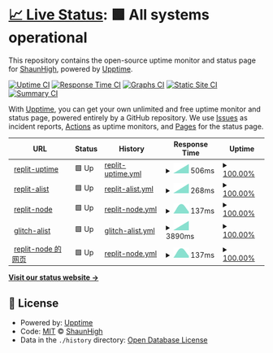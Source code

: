 # [📈 Live Status](https://upptime.99g.free.hr): <!--live status--> **🟩 All systems operational**

This repository contains the open-source uptime monitor and status page for [ShaunHigh](https://upptime.99g.free.hr), powered by [Upptime](https://github.com/upptime/upptime).

[![Uptime CI](https://github.com/ShaunHigh/upptime/workflows/Uptime%20CI/badge.svg)](https://github.com/ShaunHigh/upptime/actions?query=workflow%3A%22Uptime+CI%22)
[![Response Time CI](https://github.com/ShaunHigh/upptime/workflows/Response%20Time%20CI/badge.svg)](https://github.com/ShaunHigh/upptime/actions?query=workflow%3A%22Response+Time+CI%22)
[![Graphs CI](https://github.com/ShaunHigh/upptime/workflows/Graphs%20CI/badge.svg)](https://github.com/ShaunHigh/upptime/actions?query=workflow%3A%22Graphs+CI%22)
[![Static Site CI](https://github.com/ShaunHigh/upptime/workflows/Static%20Site%20CI/badge.svg)](https://github.com/ShaunHigh/upptime/actions?query=workflow%3A%22Static+Site+CI%22)
[![Summary CI](https://github.com/ShaunHigh/upptime/workflows/Summary%20CI/badge.svg)](https://github.com/ShaunHigh/upptime/actions?query=workflow%3A%22Summary+CI%22)

With [Upptime](https://upptime.js.org), you can get your own unlimited and free uptime monitor and status page, powered entirely by a GitHub repository. We use [Issues](https://github.com/ShaunHigh/upptime/issues) as incident reports, [Actions](https://github.com/ShaunHigh/upptime/actions) as uptime monitors, and [Pages](https://upptime.99g.free.hr) for the status page.

<!--start: status pages-->
<!-- This summary is generated by Upptime (https://github.com/upptime/upptime) -->
<!-- Do not edit this manually, your changes will be overwritten -->
<!-- prettier-ignore -->
| URL | Status | History | Response Time | Uptime |
| --- | ------ | ------- | ------------- | ------ |
| <img alt="" src="https://icons.duckduckgo.com/ip3/uptimekk.shaaunhighmore.repl.co.ico" height="13"> [replit-uptime](https://UptimeKK.shaaunhighmore.repl.co) | 🟩 Up | [replit-uptime.yml](https://github.com/ShaunHigh/upptime/commits/HEAD/history/replit-uptime.yml) | <details><summary><img alt="Response time graph" src="./graphs/replit-uptime/response-time-week.png" height="20"> 506ms</summary><br><a href="https://99g.free.hr/history/replit-uptime"><img alt="Response time 506" src="https://img.shields.io/endpoint?url=https%3A%2F%2Fraw.githubusercontent.com%2FShaunHigh%2Fupptime%2FHEAD%2Fapi%2Freplit-uptime%2Fresponse-time.json"></a><br><a href="https://99g.free.hr/history/replit-uptime"><img alt="24-hour response time 506" src="https://img.shields.io/endpoint?url=https%3A%2F%2Fraw.githubusercontent.com%2FShaunHigh%2Fupptime%2FHEAD%2Fapi%2Freplit-uptime%2Fresponse-time-day.json"></a><br><a href="https://99g.free.hr/history/replit-uptime"><img alt="7-day response time 506" src="https://img.shields.io/endpoint?url=https%3A%2F%2Fraw.githubusercontent.com%2FShaunHigh%2Fupptime%2FHEAD%2Fapi%2Freplit-uptime%2Fresponse-time-week.json"></a><br><a href="https://99g.free.hr/history/replit-uptime"><img alt="30-day response time 506" src="https://img.shields.io/endpoint?url=https%3A%2F%2Fraw.githubusercontent.com%2FShaunHigh%2Fupptime%2FHEAD%2Fapi%2Freplit-uptime%2Fresponse-time-month.json"></a><br><a href="https://99g.free.hr/history/replit-uptime"><img alt="1-year response time 506" src="https://img.shields.io/endpoint?url=https%3A%2F%2Fraw.githubusercontent.com%2FShaunHigh%2Fupptime%2FHEAD%2Fapi%2Freplit-uptime%2Fresponse-time-year.json"></a></details> | <details><summary><a href="https://99g.free.hr/history/replit-uptime">100.00%</a></summary><a href="https://99g.free.hr/history/replit-uptime"><img alt="All-time uptime 100.00%" src="https://img.shields.io/endpoint?url=https%3A%2F%2Fraw.githubusercontent.com%2FShaunHigh%2Fupptime%2FHEAD%2Fapi%2Freplit-uptime%2Fuptime.json"></a><br><a href="https://99g.free.hr/history/replit-uptime"><img alt="24-hour uptime 100.00%" src="https://img.shields.io/endpoint?url=https%3A%2F%2Fraw.githubusercontent.com%2FShaunHigh%2Fupptime%2FHEAD%2Fapi%2Freplit-uptime%2Fuptime-day.json"></a><br><a href="https://99g.free.hr/history/replit-uptime"><img alt="7-day uptime 100.00%" src="https://img.shields.io/endpoint?url=https%3A%2F%2Fraw.githubusercontent.com%2FShaunHigh%2Fupptime%2FHEAD%2Fapi%2Freplit-uptime%2Fuptime-week.json"></a><br><a href="https://99g.free.hr/history/replit-uptime"><img alt="30-day uptime 100.00%" src="https://img.shields.io/endpoint?url=https%3A%2F%2Fraw.githubusercontent.com%2FShaunHigh%2Fupptime%2FHEAD%2Fapi%2Freplit-uptime%2Fuptime-month.json"></a><br><a href="https://99g.free.hr/history/replit-uptime"><img alt="1-year uptime 100.00%" src="https://img.shields.io/endpoint?url=https%3A%2F%2Fraw.githubusercontent.com%2FShaunHigh%2Fupptime%2FHEAD%2Fapi%2Freplit-uptime%2Fuptime-year.json"></a></details>
| <img alt="" src="https://icons.duckduckgo.com/ip3/notseeme.shaaunhighmore.repl.co.ico" height="13"> [replit-alist](https://notseeme.shaaunhighmore.repl.co) | 🟩 Up | [replit-alist.yml](https://github.com/ShaunHigh/upptime/commits/HEAD/history/replit-alist.yml) | <details><summary><img alt="Response time graph" src="./graphs/replit-alist/response-time-week.png" height="20"> 268ms</summary><br><a href="https://99g.free.hr/history/replit-alist"><img alt="Response time 268" src="https://img.shields.io/endpoint?url=https%3A%2F%2Fraw.githubusercontent.com%2FShaunHigh%2Fupptime%2FHEAD%2Fapi%2Freplit-alist%2Fresponse-time.json"></a><br><a href="https://99g.free.hr/history/replit-alist"><img alt="24-hour response time 268" src="https://img.shields.io/endpoint?url=https%3A%2F%2Fraw.githubusercontent.com%2FShaunHigh%2Fupptime%2FHEAD%2Fapi%2Freplit-alist%2Fresponse-time-day.json"></a><br><a href="https://99g.free.hr/history/replit-alist"><img alt="7-day response time 268" src="https://img.shields.io/endpoint?url=https%3A%2F%2Fraw.githubusercontent.com%2FShaunHigh%2Fupptime%2FHEAD%2Fapi%2Freplit-alist%2Fresponse-time-week.json"></a><br><a href="https://99g.free.hr/history/replit-alist"><img alt="30-day response time 268" src="https://img.shields.io/endpoint?url=https%3A%2F%2Fraw.githubusercontent.com%2FShaunHigh%2Fupptime%2FHEAD%2Fapi%2Freplit-alist%2Fresponse-time-month.json"></a><br><a href="https://99g.free.hr/history/replit-alist"><img alt="1-year response time 268" src="https://img.shields.io/endpoint?url=https%3A%2F%2Fraw.githubusercontent.com%2FShaunHigh%2Fupptime%2FHEAD%2Fapi%2Freplit-alist%2Fresponse-time-year.json"></a></details> | <details><summary><a href="https://99g.free.hr/history/replit-alist">100.00%</a></summary><a href="https://99g.free.hr/history/replit-alist"><img alt="All-time uptime 100.00%" src="https://img.shields.io/endpoint?url=https%3A%2F%2Fraw.githubusercontent.com%2FShaunHigh%2Fupptime%2FHEAD%2Fapi%2Freplit-alist%2Fuptime.json"></a><br><a href="https://99g.free.hr/history/replit-alist"><img alt="24-hour uptime 100.00%" src="https://img.shields.io/endpoint?url=https%3A%2F%2Fraw.githubusercontent.com%2FShaunHigh%2Fupptime%2FHEAD%2Fapi%2Freplit-alist%2Fuptime-day.json"></a><br><a href="https://99g.free.hr/history/replit-alist"><img alt="7-day uptime 100.00%" src="https://img.shields.io/endpoint?url=https%3A%2F%2Fraw.githubusercontent.com%2FShaunHigh%2Fupptime%2FHEAD%2Fapi%2Freplit-alist%2Fuptime-week.json"></a><br><a href="https://99g.free.hr/history/replit-alist"><img alt="30-day uptime 100.00%" src="https://img.shields.io/endpoint?url=https%3A%2F%2Fraw.githubusercontent.com%2FShaunHigh%2Fupptime%2FHEAD%2Fapi%2Freplit-alist%2Fuptime-month.json"></a><br><a href="https://99g.free.hr/history/replit-alist"><img alt="1-year uptime 100.00%" src="https://img.shields.io/endpoint?url=https%3A%2F%2Fraw.githubusercontent.com%2FShaunHigh%2Fupptime%2FHEAD%2Fapi%2Freplit-alist%2Fuptime-year.json"></a></details>
| <img alt="" src="https://icons.duckduckgo.com/ip3/jiejiejie.mmoorty.repl.co.ico" height="13"> [replit-node](https://jiejiejie.mmoorty.repl.co) | 🟩 Up | [replit-node.yml](https://github.com/ShaunHigh/upptime/commits/HEAD/history/replit-node.yml) | <details><summary><img alt="Response time graph" src="./graphs/replit-node/response-time-week.png" height="20"> 137ms</summary><br><a href="https://99g.free.hr/history/replit-node"><img alt="Response time 137" src="https://img.shields.io/endpoint?url=https%3A%2F%2Fraw.githubusercontent.com%2FShaunHigh%2Fupptime%2FHEAD%2Fapi%2Freplit-node%2Fresponse-time.json"></a><br><a href="https://99g.free.hr/history/replit-node"><img alt="24-hour response time 137" src="https://img.shields.io/endpoint?url=https%3A%2F%2Fraw.githubusercontent.com%2FShaunHigh%2Fupptime%2FHEAD%2Fapi%2Freplit-node%2Fresponse-time-day.json"></a><br><a href="https://99g.free.hr/history/replit-node"><img alt="7-day response time 137" src="https://img.shields.io/endpoint?url=https%3A%2F%2Fraw.githubusercontent.com%2FShaunHigh%2Fupptime%2FHEAD%2Fapi%2Freplit-node%2Fresponse-time-week.json"></a><br><a href="https://99g.free.hr/history/replit-node"><img alt="30-day response time 137" src="https://img.shields.io/endpoint?url=https%3A%2F%2Fraw.githubusercontent.com%2FShaunHigh%2Fupptime%2FHEAD%2Fapi%2Freplit-node%2Fresponse-time-month.json"></a><br><a href="https://99g.free.hr/history/replit-node"><img alt="1-year response time 137" src="https://img.shields.io/endpoint?url=https%3A%2F%2Fraw.githubusercontent.com%2FShaunHigh%2Fupptime%2FHEAD%2Fapi%2Freplit-node%2Fresponse-time-year.json"></a></details> | <details><summary><a href="https://99g.free.hr/history/replit-node">100.00%</a></summary><a href="https://99g.free.hr/history/replit-node"><img alt="All-time uptime 100.00%" src="https://img.shields.io/endpoint?url=https%3A%2F%2Fraw.githubusercontent.com%2FShaunHigh%2Fupptime%2FHEAD%2Fapi%2Freplit-node%2Fuptime.json"></a><br><a href="https://99g.free.hr/history/replit-node"><img alt="24-hour uptime 100.00%" src="https://img.shields.io/endpoint?url=https%3A%2F%2Fraw.githubusercontent.com%2FShaunHigh%2Fupptime%2FHEAD%2Fapi%2Freplit-node%2Fuptime-day.json"></a><br><a href="https://99g.free.hr/history/replit-node"><img alt="7-day uptime 100.00%" src="https://img.shields.io/endpoint?url=https%3A%2F%2Fraw.githubusercontent.com%2FShaunHigh%2Fupptime%2FHEAD%2Fapi%2Freplit-node%2Fuptime-week.json"></a><br><a href="https://99g.free.hr/history/replit-node"><img alt="30-day uptime 100.00%" src="https://img.shields.io/endpoint?url=https%3A%2F%2Fraw.githubusercontent.com%2FShaunHigh%2Fupptime%2FHEAD%2Fapi%2Freplit-node%2Fuptime-month.json"></a><br><a href="https://99g.free.hr/history/replit-node"><img alt="1-year uptime 100.00%" src="https://img.shields.io/endpoint?url=https%3A%2F%2Fraw.githubusercontent.com%2FShaunHigh%2Fupptime%2FHEAD%2Fapi%2Freplit-node%2Fuptime-year.json"></a></details>
| <img alt="" src="https://icons.duckduckgo.com/ip3/vast-adhesive-cornucopia.glitch.me.ico" height="13"> [glitch-alist](https://vast-adhesive-cornucopia.glitch.me) | 🟩 Up | [glitch-alist.yml](https://github.com/ShaunHigh/upptime/commits/HEAD/history/glitch-alist.yml) | <details><summary><img alt="Response time graph" src="./graphs/glitch-alist/response-time-week.png" height="20"> 3890ms</summary><br><a href="https://99g.free.hr/history/glitch-alist"><img alt="Response time 3890" src="https://img.shields.io/endpoint?url=https%3A%2F%2Fraw.githubusercontent.com%2FShaunHigh%2Fupptime%2FHEAD%2Fapi%2Fglitch-alist%2Fresponse-time.json"></a><br><a href="https://99g.free.hr/history/glitch-alist"><img alt="24-hour response time 3890" src="https://img.shields.io/endpoint?url=https%3A%2F%2Fraw.githubusercontent.com%2FShaunHigh%2Fupptime%2FHEAD%2Fapi%2Fglitch-alist%2Fresponse-time-day.json"></a><br><a href="https://99g.free.hr/history/glitch-alist"><img alt="7-day response time 3890" src="https://img.shields.io/endpoint?url=https%3A%2F%2Fraw.githubusercontent.com%2FShaunHigh%2Fupptime%2FHEAD%2Fapi%2Fglitch-alist%2Fresponse-time-week.json"></a><br><a href="https://99g.free.hr/history/glitch-alist"><img alt="30-day response time 3890" src="https://img.shields.io/endpoint?url=https%3A%2F%2Fraw.githubusercontent.com%2FShaunHigh%2Fupptime%2FHEAD%2Fapi%2Fglitch-alist%2Fresponse-time-month.json"></a><br><a href="https://99g.free.hr/history/glitch-alist"><img alt="1-year response time 3890" src="https://img.shields.io/endpoint?url=https%3A%2F%2Fraw.githubusercontent.com%2FShaunHigh%2Fupptime%2FHEAD%2Fapi%2Fglitch-alist%2Fresponse-time-year.json"></a></details> | <details><summary><a href="https://99g.free.hr/history/glitch-alist">100.00%</a></summary><a href="https://99g.free.hr/history/glitch-alist"><img alt="All-time uptime 100.00%" src="https://img.shields.io/endpoint?url=https%3A%2F%2Fraw.githubusercontent.com%2FShaunHigh%2Fupptime%2FHEAD%2Fapi%2Fglitch-alist%2Fuptime.json"></a><br><a href="https://99g.free.hr/history/glitch-alist"><img alt="24-hour uptime 100.00%" src="https://img.shields.io/endpoint?url=https%3A%2F%2Fraw.githubusercontent.com%2FShaunHigh%2Fupptime%2FHEAD%2Fapi%2Fglitch-alist%2Fuptime-day.json"></a><br><a href="https://99g.free.hr/history/glitch-alist"><img alt="7-day uptime 100.00%" src="https://img.shields.io/endpoint?url=https%3A%2F%2Fraw.githubusercontent.com%2FShaunHigh%2Fupptime%2FHEAD%2Fapi%2Fglitch-alist%2Fuptime-week.json"></a><br><a href="https://99g.free.hr/history/glitch-alist"><img alt="30-day uptime 100.00%" src="https://img.shields.io/endpoint?url=https%3A%2F%2Fraw.githubusercontent.com%2FShaunHigh%2Fupptime%2FHEAD%2Fapi%2Fglitch-alist%2Fuptime-month.json"></a><br><a href="https://99g.free.hr/history/glitch-alist"><img alt="1-year uptime 100.00%" src="https://img.shields.io/endpoint?url=https%3A%2F%2Fraw.githubusercontent.com%2FShaunHigh%2Fupptime%2FHEAD%2Fapi%2Fglitch-alist%2Fuptime-year.json"></a></details>
| <img alt="" src="https://icons.duckduckgo.com/ip3/jiejiejie.mmoorty.repl.co.ico" height="13"> [replit-node 的网页](https://jiejiejie.mmoorty.repl.co/7a7e10c0-c86b-4453-b753-02a52f583640.html) | 🟩 Up | [replit-node.yml](https://github.com/ShaunHigh/upptime/commits/HEAD/history/replit-node.yml) | <details><summary><img alt="Response time graph" src="./graphs/replit-node/response-time-week.png" height="20"> 137ms</summary><br><a href="https://99g.free.hr/history/replit-node"><img alt="Response time 137" src="https://img.shields.io/endpoint?url=https%3A%2F%2Fraw.githubusercontent.com%2FShaunHigh%2Fupptime%2FHEAD%2Fapi%2Freplit-node%2Fresponse-time.json"></a><br><a href="https://99g.free.hr/history/replit-node"><img alt="24-hour response time 137" src="https://img.shields.io/endpoint?url=https%3A%2F%2Fraw.githubusercontent.com%2FShaunHigh%2Fupptime%2FHEAD%2Fapi%2Freplit-node%2Fresponse-time-day.json"></a><br><a href="https://99g.free.hr/history/replit-node"><img alt="7-day response time 137" src="https://img.shields.io/endpoint?url=https%3A%2F%2Fraw.githubusercontent.com%2FShaunHigh%2Fupptime%2FHEAD%2Fapi%2Freplit-node%2Fresponse-time-week.json"></a><br><a href="https://99g.free.hr/history/replit-node"><img alt="30-day response time 137" src="https://img.shields.io/endpoint?url=https%3A%2F%2Fraw.githubusercontent.com%2FShaunHigh%2Fupptime%2FHEAD%2Fapi%2Freplit-node%2Fresponse-time-month.json"></a><br><a href="https://99g.free.hr/history/replit-node"><img alt="1-year response time 137" src="https://img.shields.io/endpoint?url=https%3A%2F%2Fraw.githubusercontent.com%2FShaunHigh%2Fupptime%2FHEAD%2Fapi%2Freplit-node%2Fresponse-time-year.json"></a></details> | <details><summary><a href="https://99g.free.hr/history/replit-node">100.00%</a></summary><a href="https://99g.free.hr/history/replit-node"><img alt="All-time uptime 100.00%" src="https://img.shields.io/endpoint?url=https%3A%2F%2Fraw.githubusercontent.com%2FShaunHigh%2Fupptime%2FHEAD%2Fapi%2Freplit-node%2Fuptime.json"></a><br><a href="https://99g.free.hr/history/replit-node"><img alt="24-hour uptime 100.00%" src="https://img.shields.io/endpoint?url=https%3A%2F%2Fraw.githubusercontent.com%2FShaunHigh%2Fupptime%2FHEAD%2Fapi%2Freplit-node%2Fuptime-day.json"></a><br><a href="https://99g.free.hr/history/replit-node"><img alt="7-day uptime 100.00%" src="https://img.shields.io/endpoint?url=https%3A%2F%2Fraw.githubusercontent.com%2FShaunHigh%2Fupptime%2FHEAD%2Fapi%2Freplit-node%2Fuptime-week.json"></a><br><a href="https://99g.free.hr/history/replit-node"><img alt="30-day uptime 100.00%" src="https://img.shields.io/endpoint?url=https%3A%2F%2Fraw.githubusercontent.com%2FShaunHigh%2Fupptime%2FHEAD%2Fapi%2Freplit-node%2Fuptime-month.json"></a><br><a href="https://99g.free.hr/history/replit-node"><img alt="1-year uptime 100.00%" src="https://img.shields.io/endpoint?url=https%3A%2F%2Fraw.githubusercontent.com%2FShaunHigh%2Fupptime%2FHEAD%2Fapi%2Freplit-node%2Fuptime-year.json"></a></details>

<!--end: status pages-->

[**Visit our status website →**](https://upptime.99g.free.hr)

## 📄 License

- Powered by: [Upptime](https://github.com/upptime/upptime)
- Code: [MIT](./LICENSE) © [ShaunHigh](https://upptime.99g.free.hr)
- Data in the `./history` directory: [Open Database License](https://opendatacommons.org/licenses/odbl/1-0/)
